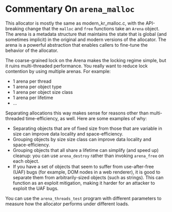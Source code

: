 # Commentary On `arena_malloc`

This allocator is mostly the same as modern\_kr\_malloc.c, with the API-breaking
change that the `malloc` and `free` functions take an `Arena` object. The arena
is a metadata structure that maintains the state that is global (and sometimes
implicit) in the original and modern versions of the allocator. The arena is a
powerful abstraction that enables callers to fine-tune the behavior of the
allocator.

The coarse-grained lock on the Arena makes the locking regime simple, but it
ruins multi-threaded performance. You really want to reduce lock contention by
using multiple arenas. For example:

* 1 arena per thread
* 1 arena per object type
* 1 arena per object size class
* 1 arena per lifetime
* ...

Separating allocations this way makes sense for reasons other than
multi-threaded time-efficiency, as well. Here are some examples of why:

* Separating objects that are of fixed size from those that are variable in size
  can improve data locality and space-efficiency.
* Grouping objects by size size class can improve data locality and
  space-efficiency.
* Grouping objects that all share a lifetime can simplify (and speed up)
  cleanup: you can use `arena_destroy` rather than invoking `arena_free` on each
  object.
* If you have a set of objects that seem to suffer from use-after-free (UAF)
  bugs (for example, DOM nodes in a web renderer), it is good to separate them
  from arbitrarily-sized objects (such as strings). This can function as an
  exploit mitigation, making it harder for an attacker to exploit the UAF bugs.

You can use the `arena_threads_test` program with different parameters to
measure how the allocator performs under different loads.
